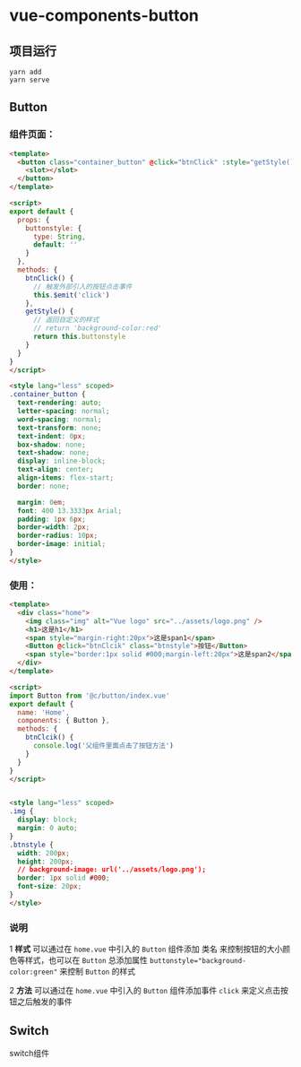 # vue-components-button

## 项目运行
```
yarn add
yarn serve
```

## Button

### 组件页面：

```html
<template>
  <button class="container_button" @click="btnClick" :style="getStyle()">
    <slot></slot>
  </button>
</template>

<script>
export default {
  props: {
    buttonstyle: {
      type: String,
      default: ''
    }
  },
  methods: {
    btnClick() {
      // 触发外部引入的按钮点击事件
      this.$emit('click')
    },
    getStyle() {
      // 返回自定义的样式
      // return 'background-color:red'
      return this.buttonstyle
    }
  }
}
</script>

<style lang="less" scoped>
.container_button {
  text-rendering: auto;
  letter-spacing: normal;
  word-spacing: normal;
  text-transform: none;
  text-indent: 0px;
  box-shadow: none;
  text-shadow: none;
  display: inline-block;
  text-align: center;
  align-items: flex-start;
  border: none;

  margin: 0em;
  font: 400 13.3333px Arial;
  padding: 1px 6px;
  border-width: 2px;
  border-radius: 10px;
  border-image: initial;
}
</style>
```

### 使用：

```html
<template>
  <div class="home">
    <img class="img" alt="Vue logo" src="../assets/logo.png" />
    <h1>这是h1</h1>
    <span style="margin-right:20px">这是span1</span>
    <Button @click="btnClcik" class="btnstyle">按钮</Button>
    <span style="border:1px solid #000;margin-left:20px">这是span2</span>
  </div>
</template>

<script>
import Button from '@c/button/index.vue'
export default {
  name: 'Home',
  components: { Button },
  methods: {
    btnClcik() {
      console.log('父组件里面点击了按钮方法')
    }
  }
}
</script>


<style lang="less" scoped>
.img {
  display: block;
  margin: 0 auto;
}
.btnstyle {
  width: 200px;
  height: 200px;
  // background-image: url('../assets/logo.png');
  border: 1px solid #000;
  font-size: 20px;
}
</style>

```

### 说明

1 **样式** 可以通过在 `home.vue` 中引入的 `Button` 组件添加 类名 来控制按钮的大小颜色等样式，也可以在 `Button` 总添加属性 `buttonstyle="background-color:green"` 来控制 `Button` 的样式

2 **方法** 可以通过在 `home.vue` 中引入的 `Button` 组件添加事件 `click` 来定义点击按钮之后触发的事件

## Switch

switch组件